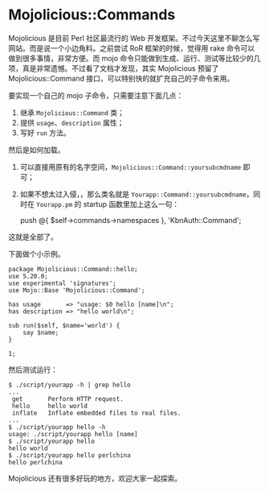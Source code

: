 # Mojolicious::Commands

Mojolicious 是目前 Perl 社区最流行的 Web 开发框架。不过今天这里不聊怎么写网站。而是说一个小边角料。之前尝试 RoR 框架的时候，觉得用 rake 命令可以做到很多事情，非常方便。而 mojo 命令只能做到生成、运行、测试等比较少的几项，真是非常遗憾。不过看了文档才发现，其实 Mojolicious 预留了 Mojolicious::Command 接口，可以特别快的就扩充自己的子命令来用。

要实现一个自己的 mojo 子命令，只需要注意下面几点：

1. 继承 `Mojolicious::Command` 类；
2. 提供 `usage`、`description` 属性；
3. 写好 `run` 方法。

然后是如何加载。

1. 可以直接用原有的名字空间，`Mojolicious::Command::yoursubcmdname` 即可；
2. 如果不想太过入侵，，那么类名就是 `Yourapp::Command::yoursubcmdname`，同时在 `Yourapp.pm` 的 startup 函数里加上这么一句：

    push @{ $self->commands->namespaces }, 'KbnAuth::Command';

这就是全部了。

下面做个小示例。

    package Mojolicious::Command::hello;
    use 5.20.0;
    use experimental 'signatures';
    use Mojo::Base 'Mojolicious::Command';
    
    has usage       => "usage: $0 hello [name]\n";
    has description => "hello world\n";
    
    sub run($self, $name='world') {
        say $name;
    }
    
    1;

然后测试运行：

    $ ./script/yourapp -h | grep hello
    ...
     get       Perform HTTP request.
     hello     hello world
     inflate   Inflate embedded files to real files.
    ...
    $ ./script/yourapp hello -h
    usage: ./script/yourapp hello [name]
    $ ./script/yourapp hello
    hello world
    $ ./script/yourapp hello perlchina
    hello perlchina

Mojolicious 还有很多好玩的地方，欢迎大家一起探索。
